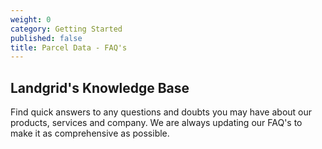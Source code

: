 ```yaml
---
weight: 0
category: Getting Started
published: false
title: Parcel Data - FAQ's
---
```

## Landgrid's Knowledge Base

Find quick answers to any questions and doubts you may have about our products, services and company. We are always updating our FAQ's to make it as comprehensive as possible.   

